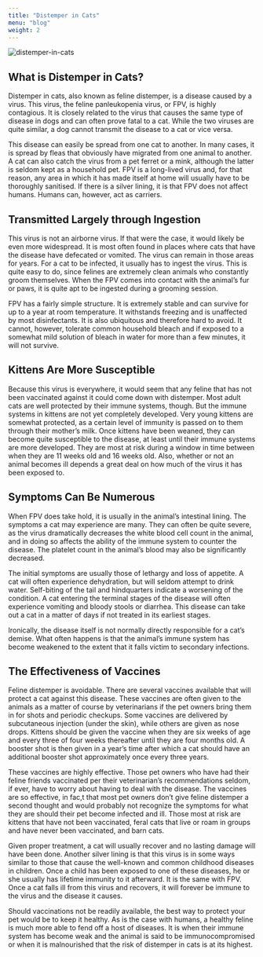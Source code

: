 ```yaml
---
title: "Distemper in Cats"
menu: "blog"
weight: 2
---
```


![distemper-in-cats](https://images.unsplash.com/photo-1568638480314-fc4a3752e720?ixid=MXwxMjA3fDB8MHxwaG90by1wYWdlfHx8fGVufDB8fHw%3D&ixlib=rb-1.2.1&auto=format&fit=crop&w=1350&q=80)

## What is Distemper in Cats?

Distemper in cats, also known as feline distemper, is a disease caused by a virus. This virus, the feline panleukopenia virus, or FPV, is highly contagious. It is closely related to the virus that causes the same type of disease in dogs and can often prove fatal to a cat. While the two viruses are quite similar, a dog cannot transmit the disease to a cat or vice versa.

This disease can easily be spread from one cat to another. In many cases, it is spread by fleas that obviously have migrated from one animal to another. A cat can also catch the virus from a pet ferret or a mink, although the latter is seldom kept as a household pet. FPV is a long-lived virus and, for that reason, any area in which it has made itself at home will usually have to be thoroughly sanitised. If there is a silver lining, it is that FPV does not affect humans. Humans can, however, act as carriers.

## Transmitted Largely through Ingestion

This virus is not an airborne virus. If that were the case, it would likely be even more widespread. It is most often found in places where cats that have the disease have defecated or vomited. The virus can remain in those areas for years. For a cat to be infected, it usually has to ingest the virus. This is quite easy to do, since felines are extremely clean animals who constantly groom themselves. When the FPV comes into contact with the animal’s fur or paws, it is quite apt to be ingested during a grooming session.

FPV has a fairly simple structure. It is extremely stable and can survive for up to a year at room temperature. It withstands freezing and is unaffected by most disinfectants. It is also ubiquitous and therefore hard to avoid. It cannot, however, tolerate common household bleach and if exposed to a somewhat mild solution of bleach in water for more than a few minutes, it will not survive.

## Kittens Are More Susceptible

Because this virus is everywhere, it would seem that any feline that has not been vaccinated against it could come down with distemper. Most adult cats are well protected by their immune systems, though. But the immune systems in kittens are not yet completely developed. Very young kittens are somewhat protected, as a certain level of immunity is passed on to them through their mother’s milk. Once kittens have been weaned, they can become quite susceptible to the disease, at least until their immune systems are more developed. They are most at risk during a window in time between when they are 11 weeks old and 16 weeks old. Also, whether or not an animal becomes ill depends a great deal on how much of the virus it has been exposed to.

## Symptoms Can Be Numerous

When FPV does take hold, it is usually in the animal’s intestinal lining. The symptoms a cat may experience are many. They can often be quite severe, as the virus dramatically decreases the white blood cell count in the animal, and in doing so affects the ability of the immune system to counter the disease. The platelet count in the animal’s blood may also be significantly decreased.

The initial symptoms are usually those of lethargy and loss of appetite. A cat will often experience dehydration, but will seldom attempt to drink water. Self-biting of the tail and hindquarters indicate a worsening of the condition. A cat entering the terminal stages of the disease will often experience vomiting and bloody stools or diarrhea. This disease can take out a cat in a matter of days if not treated in its earliest stages.

Ironically, the disease itself is not normally directly responsible for a cat’s demise. What often happens is that the animal’s immune system has become weakened to the extent that it falls victim to secondary infections.

## The Effectiveness of Vaccines

Feline distemper is avoidable. There are several vaccines available that will protect a cat against this disease. These vaccines are often given to the animals as a matter of course by veterinarians if the pet owners bring them in for shots and periodic checkups. Some vaccines are delivered by subcutaneous injection (under the skin), while others are given as nose drops. Kittens should be given the vaccine when they are six weeks of age and every three of four weeks thereafter until they are four months old. A booster shot is then given in a year’s time after which a cat should have an additional booster shot approximately once every three years.

These vaccines are highly effective. Those pet owners who have had their feline friends vaccinated per their veterinarian’s recommendations seldom, if ever, have to worry about having to deal with the disease. The vaccines are so effective, in fac,t that most pet owners don’t give feline distemper a second thought and would probably not recognize the symptoms for what they are should their pet become infected and ill. Those most at risk are kittens that have not been vaccinated, feral cats that live or roam in groups and have never been vaccinated, and barn cats.

Given proper treatment, a cat will usually recover and no lasting damage will have been done. Another silver lining is that this virus is in some ways similar to those that cause the well-known and common childhood diseases in children. Once a child has been exposed to one of these diseases, he or she usually has lifetime immunity to it afterward. It is the same with FPV. Once a cat falls ill from this virus and recovers, it will forever be immune to the virus and the disease it causes.

Should vaccinations not be readily available, the best way to protect your pet would be to keep it healthy. As is the case with humans, a healthy feline is much more able to fend off a host of diseases. It is when their immune system has become weak and the animal is said to be immunocompromised or when it is malnourished that the risk of distemper in cats is at its highest.
